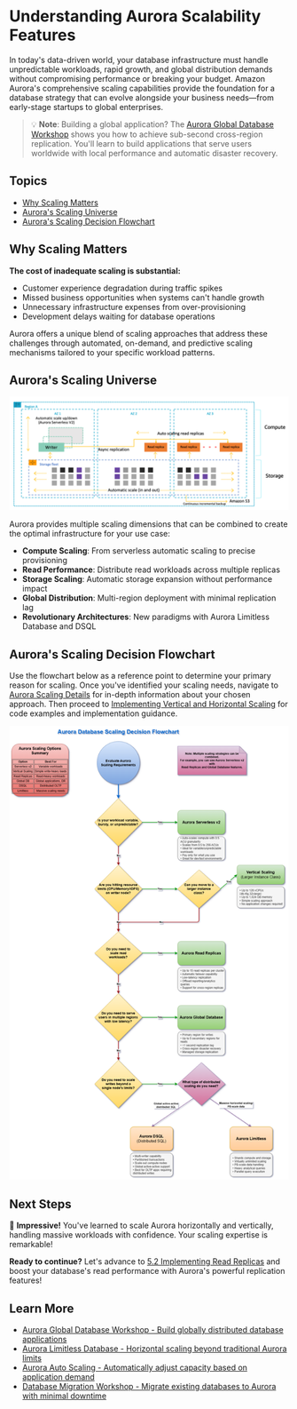 # Understanding Aurora Scalability Features

In today's data-driven world, your database infrastructure must handle unpredictable workloads, rapid growth, and global distribution demands without compromising performance or breaking your budget. Amazon Aurora's comprehensive scaling capabilities provide the foundation for a database strategy that can evolve alongside your business needs—from early-stage startups to global enterprises.

> 💡 **Note**: Building a global application? The [Aurora Global Database Workshop](https://catalog.workshops.aws/aurora-global-database/en-US) shows you how to achieve sub-second cross-region replication. You\'ll learn to build applications that serve users worldwide with local performance and automatic disaster recovery.

## Topics

- [Why Scaling Matters](#why-scaling-matters)
- [Aurora's Scaling Universe](#aurora's-scaling-universe)
- [Aurora's Scaling Decision Flowchart](#aurora's-scaling-decision-flowchart)

## Why Scaling Matters

**The cost of inadequate scaling is substantial:**

- Customer experience degradation during traffic spikes
- Missed business opportunities when systems can't handle growth
- Unnecessary infrastructure expenses from over-provisioning
- Development delays waiting for database operations

Aurora offers a unique blend of scaling approaches that address these challenges through automated, on-demand, and predictive scaling mechanisms tailored to your specific workload patterns.

## Aurora's Scaling Universe

![Aurora Auto Scaling Architecture](../images/5.1-aurora-auto-scaling-architecture.png)

Aurora provides multiple scaling dimensions that can be combined to create the optimal infrastructure for your use case:

- **Compute Scaling**: From serverless automatic scaling to precise provisioning
- **Read Performance**: Distribute read workloads across multiple replicas
- **Storage Scaling**: Automatic storage expansion without performance impact
- **Global Distribution**: Multi-region deployment with minimal replication lag
- **Revolutionary Architectures**: New paradigms with Aurora Limitless Database and DSQL

## Aurora's Scaling Decision Flowchart
Use the flowchart below as a reference point to determine your primary reason for scaling. Once you've identified your scaling needs, navigate to [Aurora Scaling Details](./Aurora_Scaling_Details.md) for in-depth information about your chosen approach. Then proceed to [Implementing Vertical and Horizontal Scaling](../5.3_Vertical_and_Horizontal_Scaling_Strategies/5.3.1_Implementing_Vertical_and_Horizontal_Scaling_Strategies.ipynb) for code examples and implementation guidance.

![Database Decision Flowchart](../../7_Break_Free_from_Everything_in_One_Database_Trap_A_Journey_to_Purpose_Built_AWS_Databases/images/7.1-database-decision-flowchart.png)

## Next Steps

🎉 **Impressive!** You've learned to scale Aurora horizontally and vertically, handling massive workloads with confidence. Your scaling expertise is remarkable!

**Ready to continue?** Let's advance to [5.2 Implementing Read Replicas](../5.2_Implementing_Read_Replicas) and boost your database's read performance with Aurora's powerful replication features!

## Learn More

- [Aurora Global Database Workshop - Build globally distributed database applications](https://catalog.workshops.aws/apgimmday/en-US/high-availability-and-durability/aurora-global-db)
- [Aurora Limitless Database - Horizontal scaling beyond traditional Aurora limits](https://docs.aws.amazon.com/AmazonRDS/latest/AuroraUserGuide/limitless.html)
- [Aurora Auto Scaling - Automatically adjust capacity based on application demand](https://docs.aws.amazon.com/AmazonRDS/latest/AuroraUserGuide/Aurora.Integrating.AutoScaling.html)
- [Database Migration Workshop - Migrate existing databases to Aurora with minimal downtime](https://immersionday.com/dms)
